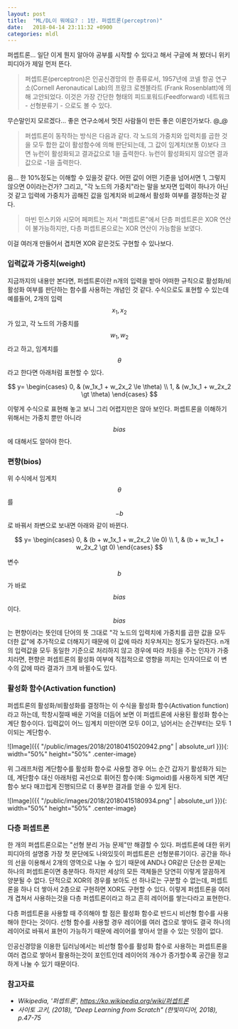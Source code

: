 ```yaml
---
layout: post
title:  "ML/DL이 뭐에요? : 1탄. 퍼셉트론(perceptron)"
date:   2018-04-14 23:11:32 +0900
categories: mldl
---
```


퍼셉트론... 일단 이게 뭔지 알아야 공부를 시작할 수 있다고 해서 구글에 쳐 봤더니 위키피디아가 제일 먼저 뜬다.

> 퍼셉트론(perceptron)은 인공신경망의 한 종류로서, 1957년에 코넬 항공 연구소(Cornell Aeronautical Lab)의 프랑크 로젠블라트 (Frank Rosenblatt)에 의해 고안되었다. 이것은 가장 간단한 형태의 피드포워드(Feedforward) 네트워크 - 선형분류기 - 으로도 볼 수 있다.

무슨말인지 모르겠다... 좋은 연구소에서 멋진 사람들이 만든 좋은 이론인가보다. @_@

> 퍼셉트론이 동작하는 방식은 다음과 같다. 각 노드의 가중치와 입력치를 곱한 것을 모두 합한 값이 활성함수에 의해 판단되는데, 그 값이 임계치(보통 0)보다 크면 뉴런이 활성화되고 결과값으로 1을 출력한다. 뉴런이 활성화되지 않으면 결과값으로 -1을 출력한다.

음... 한 10%정도는 이해할 수 있을것 같다. 어떤 값이 어떤 기준을 넘어서면 1, 그렇지 않으면 0이라는건가? 그리고, "각 노드의 가중치"라는 말을 보자면 입력이 하나가 아닌것 같고 입력에 가중치가 곱해진 값을 임계치와 비교해서 활성화 여부를 결정하는것 같다.

> 마빈 민스키와 시모어 페퍼트는 저서 "퍼셉트론"에서 단층 퍼셉트론은 XOR 연산이 불가능하지만, 다층 퍼셉트론으로는 XOR 연산이 가능함을 보였다.

이걸 여러개 만들어서 겹치면 XOR 같은것도 구현할 수 있나보다.


### 입력값과 가중치(weight)

지금까지의 내용만 본다면, 퍼셉트론이란 n개의 입력을 받아 어떠한 규칙으로 활성화/비활성화 여부를 판단하는 함수를 사용하는 개념인 것 같다. 수식으로도 표현할 수 있는데 예를들어, 2개의 입력 $$x_1, x_2$$가 있고, 각 노드의 가중치를 $$w_1, w_2$$라고 하고, 임계치를 $$\theta$$라고 한다면 아래처럼 표현할 수 있다.

$$
y=
\begin{cases}
0, & (w_1x_1 + w_2x_2 \le \theta) \\
1, & (w_1x_1 + w_2x_2 \gt \theta)
\end{cases}
$$

이렇게 수식으로 표현해 놓고 보니 그리 어렵지만은 않아 보인다. 퍼셉트론을 이해하기 위해서는 가중치 뿐만 아니라 $$bias$$에 대해서도 알아야 한다.

### 편향(bios)

위 수식에서 임계치 $$\theta$$를 $$-b$$로 바꿔서 좌변으로 보내면 아래와 같이 바뀐다.

$$
y=
\begin{cases}
0, & (b + w_1x_1 + w_2x_2 \le 0) \\
1, & (b + w_1x_1 + w_2x_2 \gt 0)
\end{cases}
$$

변수 $$b$$가 바로 $$bias$$이다. $$bias$$는 편향이라는 뜻인데 단어의 뜻 그대로 "각 노드의 입력치에 가중치를 곱한 값을 모두 더한 값"에 추가적으로 더해지기 때문에 이 값에 따라 치우쳐지는 정도가 달라진다. n개의 입력값을 모두 동일한 기준으로 처리하지 않고 경우에 따라 차등을 주는 인자가 가중치라면, 편향은 퍼셉트론의 활성화 여부에 직접적으로 영향을 끼치는 인자이므로 이 변수의 값에 따라 결과가 크게 바뀔수도 있다.

### 활성화 함수(Activation function)

퍼셉트론의 활성화/비활성화를 결정하는 이 수식을 활성화 함수(Activation function)라고  하는데, 학창시절때 배운 기억을 더듬어 보면 이 퍼셉트론에 사용된 활성화 함수는 계단 함수이다.  입력값이 어느 임계치 미만이면 모두 0이고, 넘어서는 순간부터는 모두 1이되는 계단함수. 

![Image]({{ "/public/images/2018/20180415020942.png" | absolute_url }}){: width="50%" height="50%" .center-image}

위 그래프처럼 계단함수를 활성화 함수로 사용할 경우 어느 순간 갑자기 활성화가 되는데, 계단함수 대신 아래처럼 곡선으로 휘어진 함수(예: Sigmoid)를 사용하게 되면 계단함수 보다 매끄럽게 진행되므로 더 풍부한 결과를 얻을 수 있게 된다.

![Image]({{ "/public/images/2018/20180415180934.png" | absolute_url }}){: width="50%" height="50%" .center-image}

### 다층 퍼셉트론

한 개의 퍼셉트론으로는 "선형 분리 가능 문제"만 해결할 수 있다. 퍼셉트론에 대한 위키피디아의 설명중 가장 첫 문단에도 나와있듯이 퍼셉트론은 선형분류기이다. 공간을 하나의 선을 이용해서 2개의 영역으로 나눌 수 있기 때문에 AND나 OR같은 단순한 문제는 하나의 퍼셉트론이면 충분하다. 하지만 세상의 모든 객체들은 당연히 이렇게 깔끔하게 양분될 수 없다. 단적으로 XOR의 경우를 보아도 선 하나로는 구분할 수 없는데, 퍼셉트론을 하나 더 쌓아서 2층으로 구현하면 XOR도 구현할 수 있다. 이렇게 퍼셉트론을 여러개 겹쳐서 사용하는것을 다층 퍼셉트론이라고 하고 흔히 레이어를 쌓는다라고 표현한다.

다층 퍼셉트론을 사용할 때 주의해야 할 점은 활성화 함수로 반드시 비선형 함수를 사용해야 한다는 것이다. 선형 함수를 사용할 경우 레이어를 여러 겹으로 쌓아도 결국 하나의 레이어로 바꿔서 표현이 가능하기 때문에 레이어를 쌓아서 얻을 수 있는 잇점이 없다.

인공신경망을 이용한 딥러닝에서는 비선형 함수를 활성화 함수로 사용하는 퍼셉트론을 여러 겹으로 쌓아서 활용하는것이 포인트인데 레이어의 개수가 증가할수록 공간을 정교하게 나눌 수 있기 때문이다.


### 참고자료

* *Wikipedia, '퍼셉트론', https://ko.wikipedia.org/wiki/퍼셉트론*
* *사이토 고키, (2018), "Deep Learning from Scratch" (한빛미디어, 2018), p.47-75*
